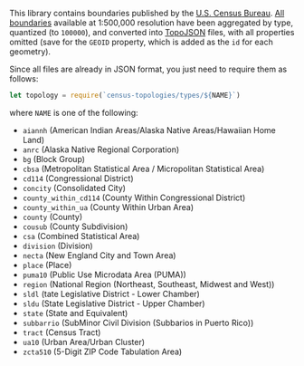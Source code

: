 This library contains boundaries published by the [U.S. Census Bureau](https://www.census.gov/geo/maps-data/data/tiger-cart-boundary.html). [All boundaries](http://www2.census.gov/geo/tiger/GENZ2015/) available at 1:500,000 resolution have been aggregated by type, quantized (to `100000`), and converted into [TopoJSON](https://github.com/topojson/topojson) files, with all properties omitted (save for the `GEOID` property, which is added as the `id` for each geometry).

Since all files are already in JSON format, you just need to require them as follows:

```javascript
let topology = require(`census-topologies/types/${NAME}`)
```

where `NAME` is one of the following:

- `aiannh` (American Indian Areas/Alaska Native Areas/Hawaiian Home Land)
- `anrc` (Alaska Native Regional Corporation)
- `bg` (Block Group)
- `cbsa` (Metropolitan Statistical Area / Micropolitan Statistical Area)
- `cd114` (Congressional District)
- `concity` (Consolidated City)
- `county_within_cd114` (County Within Congressional District)
- `county_within_ua` (County Within Urban Area)
- `county` (County)
- `cousub` (County Subdivision)
- `csa` (Combined Statistical Area)
- `division` (Division)
- `necta` (New England City and Town Area)
- `place` (Place)
- `puma10` (Public Use Microdata Area (PUMA))
- `region` (National Region (Northeast, Southeast, Midwest and West))
- `sldl` (tate Legislative District - Lower Chamber)
- `sldu` (State Legislative District - Upper Chamber)
- `state` (State and Equivalent)
- `subbarrio` (SubMinor Civil Division (Subbarios in Puerto Rico))
- `tract` (Census Tract)
- `ua10` (Urban Area/Urban Cluster)
- `zcta510` (5-Digit ZIP Code Tabulation Area)
